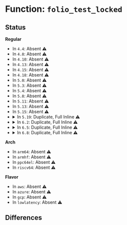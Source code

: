 # Function: <code>folio_test_locked</code>

## Status
<b>Regular</b>
<ul>
<li>
In <code>4.4</code>: Absent ⚠️
</li>
<li>
In <code>4.8</code>: Absent ⚠️
</li>
<li>
In <code>4.10</code>: Absent ⚠️
</li>
<li>
In <code>4.13</code>: Absent ⚠️
</li>
<li>
In <code>4.15</code>: Absent ⚠️
</li>
<li>
In <code>4.18</code>: Absent ⚠️
</li>
<li>
In <code>5.0</code>: Absent ⚠️
</li>
<li>
In <code>5.3</code>: Absent ⚠️
</li>
<li>
In <code>5.4</code>: Absent ⚠️
</li>
<li>
In <code>5.8</code>: Absent ⚠️
</li>
<li>
In <code>5.11</code>: Absent ⚠️
</li>
<li>
In <code>5.13</code>: Absent ⚠️
</li>
<li>
In <code>5.15</code>: Absent ⚠️
</li>
<li>
<details>
<summary>In <code>5.19</code>: Duplicate, Full Inline ⚠️</summary>

**Collision:** Static Duplication

**Inline:** Full

**Transformation:** False

**Instances:**

```
In mm/filemap.c (ffffffff812ef465)
Location: include/linux/page-flags.h:492
Inline: True
Inline callers:
  - mm/filemap.c:filemap_release_folio
  - mm/filemap.c:do_read_cache_folio
  - mm/filemap.c:next_uptodate_page
  - mm/filemap.c:__folio_lock_or_retry
  - mm/filemap.c:__folio_lock_or_retry
  - mm/filemap.c:delete_from_page_cache_batch
  - mm/filemap.c:filemap_remove_folio
```
```
In mm/page-writeback.c (ffffffff812fdb8d)
Location: include/linux/page-flags.h:492
Inline: True
Inline callers:
  - mm/page-writeback.c:folio_write_one
```
```
In mm/swap.c (ffffffff813064a5)
Location: include/linux/page-flags.h:492
Inline: True
Inline callers:
  - mm/swap.c:folio_rotate_reclaimable
```
```
In mm/vmscan.c (ffffffff8130cc55)
Location: include/linux/page-flags.h:492
Inline: True
Inline callers:
  - mm/vmscan.c:__remove_mapping
```
```
In mm/rmap.c (ffffffff8135bea7)
Location: include/linux/page-flags.h:492
Inline: True
Inline callers:
  - mm/rmap.c:folio_mkclean
```
```
In mm/hugetlb.c (ffffffff81392cab)
Location: include/linux/page-flags.h:492
Inline: True
Inline callers:
  - mm/hugetlb.c:hugetlb_fault
```
```
In mm/zsmalloc.c (ffffffff813e28c9)
Location: include/linux/page-flags.h:492
Inline: True
Inline callers:
  - mm/zsmalloc.c:lock_zspage
  - mm/zsmalloc.c:lock_zspage
```
```
In fs/buffer.c (ffffffff814438db)
Location: include/linux/page-flags.h:492
Inline: True
Inline callers:
  - fs/buffer.c:try_to_free_buffers
  - fs/buffer.c:__block_write_begin_int
  - fs/buffer.c:block_invalidate_folio
  - fs/buffer.c:buffer_check_dirty_writeback
```
```
In fs/iomap/buffered-io.c (ffffffff8148995e)
Location: include/linux/page-flags.h:492
Inline: True
Inline callers:
  - fs/iomap/buffered-io.c:iomap_writepage_map
```
```
In fs/ext4/inode.c (ffffffff814dfc65)
Location: include/linux/page-flags.h:492
Inline: True
Inline callers:
  - fs/ext4/inode.c:ext4_dirty_folio
  - fs/ext4/inode.c:mpage_release_unused_pages
```
```
In fs/jbd2/transaction.c (ffffffff8153fd54)
Location: include/linux/page-flags.h:492
Inline: True
Inline callers:
  - fs/jbd2/transaction.c:jbd2_journal_invalidate_folio
  - fs/jbd2/transaction.c:jbd2_journal_try_to_free_buffers
```
</details>
</li>
<li>
<details>
<summary>In <code>6.2</code>: Duplicate, Full Inline ⚠️</summary>

**Collision:** Static Duplication

**Inline:** Full

**Transformation:** False

**Instances:**

```
In mm/filemap.c (ffffffff81359fa5)
Location: include/linux/page-flags.h:471
Inline: True
Inline callers:
  - mm/filemap.c:filemap_release_folio
  - mm/filemap.c:next_uptodate_page
  - mm/filemap.c:filemap_read_folio
  - mm/filemap.c:__folio_lock_or_retry
  - mm/filemap.c:__folio_lock_or_retry
  - mm/filemap.c:filemap_range_has_writeback
  - mm/filemap.c:delete_from_page_cache_batch
  - mm/filemap.c:filemap_remove_folio
```
```
In mm/page-writeback.c (ffffffff81368368)
Location: include/linux/page-flags.h:471
Inline: True
Inline callers:
  - mm/page-writeback.c:folio_write_one
```
```
In mm/swap.c (ffffffff81370545)
Location: include/linux/page-flags.h:471
Inline: True
Inline callers:
  - mm/swap.c:folio_rotate_reclaimable
```
```
In mm/vmscan.c (ffffffff81381198)
Location: include/linux/page-flags.h:471
Inline: True
Inline callers:
  - mm/vmscan.c:evict_folios
  - mm/vmscan.c:sort_folio
  - mm/vmscan.c:__remove_mapping
```
```
In mm/shmem.c (ffffffff8138f57f)
Location: include/linux/page-flags.h:471
Inline: True
Inline callers:
  - mm/shmem.c:shmem_writepage
```
```
In mm/rmap.c (ffffffff813d6b27)
Location: include/linux/page-flags.h:471
Inline: True
Inline callers:
  - mm/rmap.c:folio_mkclean
```
```
In mm/hugetlb.c (ffffffff814116f6)
Location: include/linux/page-flags.h:471
Inline: True
Inline callers:
  - mm/hugetlb.c:hugetlb_fault
```
```
In mm/zsmalloc.c (ffffffff81469e29)
Location: include/linux/page-flags.h:471
Inline: True
Inline callers:
  - mm/zsmalloc.c:lock_zspage
  - mm/zsmalloc.c:lock_zspage
```
```
In fs/buffer.c (ffffffff814d213b)
Location: include/linux/page-flags.h:471
Inline: True
Inline callers:
  - fs/buffer.c:try_to_free_buffers
  - fs/buffer.c:__block_write_begin_int
  - fs/buffer.c:block_invalidate_folio
  - fs/buffer.c:buffer_check_dirty_writeback
```
```
In fs/iomap/buffered-io.c (ffffffff8151d7fe)
Location: include/linux/page-flags.h:471
Inline: True
Inline callers:
  - fs/iomap/buffered-io.c:iomap_writepage_map
```
```
In fs/ext4/inode.c (ffffffff81578fa5)
Location: include/linux/page-flags.h:471
Inline: True
Inline callers:
  - fs/ext4/inode.c:ext4_dirty_folio
  - fs/ext4/inode.c:mpage_release_unused_pages
```
```
In fs/jbd2/transaction.c (ffffffff815de8d4)
Location: include/linux/page-flags.h:471
Inline: True
Inline callers:
  - fs/jbd2/transaction.c:jbd2_journal_invalidate_folio
  - fs/jbd2/transaction.c:jbd2_journal_try_to_free_buffers
```
</details>
</li>
<li>
<details>
<summary>In <code>6.5</code>: Duplicate, Full Inline ⚠️</summary>

**Collision:** Static Duplication

**Inline:** Full

**Transformation:** False

**Instances:**

```
In mm/filemap.c (ffffffff8138b9e5)
Location: include/linux/page-flags.h:465
Inline: True
Inline callers:
  - mm/filemap.c:filemap_release_folio
  - mm/filemap.c:next_uptodate_page
  - mm/filemap.c:filemap_read_folio
  - mm/filemap.c:__folio_lock_or_retry
  - mm/filemap.c:__folio_lock_or_retry
  - mm/filemap.c:filemap_range_has_writeback
  - mm/filemap.c:delete_from_page_cache_batch
  - mm/filemap.c:filemap_remove_folio
```
```
In mm/swap.c (ffffffff813a26c5)
Location: include/linux/page-flags.h:465
Inline: True
Inline callers:
  - mm/swap.c:folio_rotate_reclaimable
```
```
In mm/vmscan.c (ffffffff813b254a)
Location: include/linux/page-flags.h:465
Inline: True
Inline callers:
  - mm/vmscan.c:evict_folios
  - mm/vmscan.c:sort_folio
  - mm/vmscan.c:__remove_mapping
```
```
In mm/rmap.c (ffffffff8140f682)
Location: include/linux/page-flags.h:465
Inline: True
Inline callers:
  - mm/rmap.c:hugepage_add_anon_rmap
  - mm/rmap.c:folio_mkclean
```
```
In mm/hugetlb.c (ffffffff814449b2)
Location: include/linux/page-flags.h:465
Inline: True
Inline callers:
  - mm/hugetlb.c:hugetlb_fault
```
```
In mm/zsmalloc.c (ffffffff8149f029)
Location: include/linux/page-flags.h:465
Inline: True
Inline callers:
  - mm/zsmalloc.c:lock_zspage
  - mm/zsmalloc.c:lock_zspage
```
```
In fs/buffer.c (ffffffff81509b4b)
Location: include/linux/page-flags.h:465
Inline: True
Inline callers:
  - fs/buffer.c:try_to_free_buffers
  - fs/buffer.c:block_read_full_folio
  - fs/buffer.c:__block_write_begin_int
  - fs/buffer.c:__block_write_begin_int
  - fs/buffer.c:folio_zero_new_buffers
  - fs/buffer.c:__block_write_full_folio
  - fs/buffer.c:block_invalidate_folio
  - fs/buffer.c:buffer_check_dirty_writeback
```
```
In fs/crypto/crypto.c (ffffffff81533514)
Location: include/linux/page-flags.h:465
Inline: True
Inline callers:
  - fs/crypto/crypto.c:fscrypt_decrypt_pagecache_blocks
```
```
In fs/verity/verify.c (ffffffff8153e537)
Location: include/linux/page-flags.h:465
Inline: True
Inline callers:
  - fs/verity/verify.c:verify_data_blocks
```
```
In fs/iomap/buffered-io.c (ffffffff81555a9f)
Location: include/linux/page-flags.h:465
Inline: True
Inline callers:
  - fs/iomap/buffered-io.c:iomap_writepage_map
```
```
In fs/ext4/inline.c (ffffffff815acd0e)
Location: include/linux/page-flags.h:465
Inline: True
Inline callers:
  - fs/ext4/inline.c:ext4_read_inline_folio
```
```
In fs/ext4/inode.c (ffffffff815b03d5)
Location: include/linux/page-flags.h:465
Inline: True
Inline callers:
  - fs/ext4/inode.c:ext4_dirty_folio
  - fs/ext4/inode.c:mpage_release_unused_pages
  - fs/ext4/inode.c:ext4_block_write_begin
```
```
In fs/ext4/move_extent.c (ffffffff815cfcf8)
Location: include/linux/page-flags.h:465
Inline: True
Inline callers:
  - fs/ext4/move_extent.c:mext_page_mkuptodate
```
```
In fs/ext4/page-io.c (ffffffff815da985)
Location: include/linux/page-flags.h:465
Inline: True
Inline callers:
  - fs/ext4/page-io.c:ext4_bio_write_folio
```
```
In fs/jbd2/transaction.c (ffffffff81616334)
Location: include/linux/page-flags.h:465
Inline: True
Inline callers:
  - fs/jbd2/transaction.c:jbd2_journal_invalidate_folio
  - fs/jbd2/transaction.c:jbd2_journal_try_to_free_buffers
```
</details>
</li>
<li>
<details>
<summary>In <code>6.8</code>: Duplicate, Full Inline ⚠️</summary>

**Collision:** Static Duplication

**Inline:** Full

**Transformation:** False

**Instances:**

```
In mm/filemap.c (ffffffff813b54d7)
Location: include/linux/page-flags.h:467
Inline: True
Inline callers:
  - mm/filemap.c:filemap_release_folio
  - mm/filemap.c:next_uptodate_folio
  - mm/filemap.c:filemap_read_folio
  - mm/filemap.c:__folio_lock_or_retry
  - mm/filemap.c:__folio_lock_or_retry
  - mm/filemap.c:filemap_range_has_writeback
  - mm/filemap.c:delete_from_page_cache_batch
  - mm/filemap.c:filemap_remove_folio
```
```
In mm/swap.c (ffffffff813cc345)
Location: include/linux/page-flags.h:467
Inline: True
Inline callers:
  - mm/swap.c:folio_rotate_reclaimable
```
```
In mm/vmscan.c (ffffffff813dbaed)
Location: include/linux/page-flags.h:467
Inline: True
Inline callers:
  - mm/vmscan.c:evict_folios
  - mm/vmscan.c:sort_folio
  - mm/vmscan.c:__remove_mapping
```
```
In mm/rmap.c (ffffffff814381c7)
Location: include/linux/page-flags.h:467
Inline: True
Inline callers:
  - mm/rmap.c:folio_mkclean
```
```
In mm/hugetlb.c (ffffffff8147ebcc)
Location: include/linux/page-flags.h:467
Inline: True
Inline callers:
  - mm/hugetlb.c:hugetlb_fault
```
```
In mm/khugepaged.c (ffffffff814afa42)
Location: include/linux/page-flags.h:467
Inline: True
Inline callers:
  - mm/khugepaged.c:hpage_collapse_scan_pmd
```
```
In mm/zsmalloc.c (ffffffff814ce789)
Location: include/linux/page-flags.h:467
Inline: True
Inline callers:
  - mm/zsmalloc.c:lock_zspage
  - mm/zsmalloc.c:lock_zspage
```
```
In fs/buffer.c (ffffffff8153e97b)
Location: include/linux/page-flags.h:467
Inline: True
Inline callers:
  - fs/buffer.c:try_to_free_buffers
  - fs/buffer.c:__block_write_begin_int
  - fs/buffer.c:folio_zero_new_buffers
  - fs/buffer.c:block_invalidate_folio
  - fs/buffer.c:buffer_check_dirty_writeback
```
```
In fs/crypto/crypto.c (ffffffff81568478)
Location: include/linux/page-flags.h:467
Inline: True
Inline callers:
  - fs/crypto/crypto.c:fscrypt_decrypt_pagecache_blocks
```
```
In fs/verity/verify.c (ffffffff81573ad7)
Location: include/linux/page-flags.h:467
Inline: True
Inline callers:
  - fs/verity/verify.c:verify_data_blocks
```
```
In fs/iomap/buffered-io.c (ffffffff8158bd57)
Location: include/linux/page-flags.h:467
Inline: True
Inline callers:
  - fs/iomap/buffered-io.c:iomap_writepage_map
```
```
In fs/ext4/inline.c (ffffffff815e59c0)
Location: include/linux/page-flags.h:467
Inline: True
Inline callers:
  - fs/ext4/inline.c:ext4_read_inline_folio
```
```
In fs/ext4/inode.c (ffffffff815e91c5)
Location: include/linux/page-flags.h:467
Inline: True
Inline callers:
  - fs/ext4/inode.c:ext4_dirty_folio
  - fs/ext4/inode.c:mpage_release_unused_pages
  - fs/ext4/inode.c:ext4_block_write_begin
```
```
In fs/ext4/move_extent.c (ffffffff81608578)
Location: include/linux/page-flags.h:467
Inline: True
Inline callers:
  - fs/ext4/move_extent.c:mext_page_mkuptodate
```
```
In fs/ext4/page-io.c (ffffffff81613145)
Location: include/linux/page-flags.h:467
Inline: True
Inline callers:
  - fs/ext4/page-io.c:ext4_bio_write_folio
```
```
In fs/jbd2/transaction.c (ffffffff8164f154)
Location: include/linux/page-flags.h:467
Inline: True
Inline callers:
  - fs/jbd2/transaction.c:jbd2_journal_invalidate_folio
  - fs/jbd2/transaction.c:jbd2_journal_try_to_free_buffers
```
</details>
</li>
</ul>
<b>Arch</b>
<ul>
<li>
In <code>arm64</code>: Absent ⚠️
</li>
<li>
In <code>armhf</code>: Absent ⚠️
</li>
<li>
In <code>ppc64el</code>: Absent ⚠️
</li>
<li>
In <code>riscv64</code>: Absent ⚠️
</li>
</ul>
<b>Flavor</b>
<ul>
<li>
In <code>aws</code>: Absent ⚠️
</li>
<li>
In <code>azure</code>: Absent ⚠️
</li>
<li>
In <code>gcp</code>: Absent ⚠️
</li>
<li>
In <code>lowlatency</code>: Absent ⚠️
</li>
</ul>

## Differences
